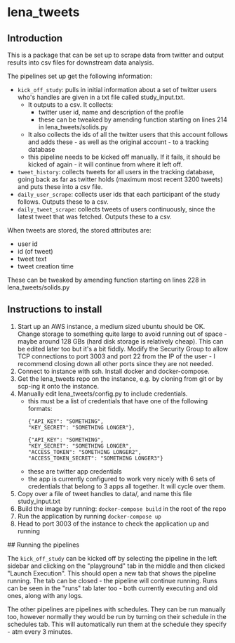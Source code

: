 # lena_tweets

## Introduction

This is a package that can be set up to scrape data from twitter and output results into csv files for downstream data analysis.

The pipelines set up get the following information:
* `kick_off_study`: pulls in initial information about a set of twitter users who's handles are given in a txt file called study_input.txt.
    * It outputs to a csv. It collects:
        * twitter user id, name and description of the profile
        * these can be tweaked by amending function starting on lines 214 in lena_tweets/solids.py 
    * It also collects the ids of all the twitter users that this account follows and adds these - as well as the original account - to a tracking database
    * this pipeline needs to be kicked off manually. If it fails, it should be kicked of again - it will continue from where it left off.
* `tweet_history`: collects tweets for all users in the tracking database, going back as far as twitter holds (maximum most recent 3200 tweets) and puts these into a csv file.
*  `daily_user_scrape`: collects user ids that each participant of the study follows. Outputs these to a csv.
* `daily_tweet_scrape`: collects tweets of users continuously, since the latest tweet that was fetched. Outputs these to a csv.

When tweets are stored, the stored attributes are:
* user id
* id (of tweet)
* tweet text
* tweet creation time

These can be tweaked by amending function starting on lines 228 in lena_tweets/solids.py

## Instructions to install
1. Start up an AWS instance, a medium sized ubuntu should be OK. Change storage to something quite large to avoid running out of space - maybe around 128 GBs (hard disk storage is relatively cheap). This can be edited later too but it's a bit fiddly. Modify the Security Group to allow TCP connections to port 3003 and port 22 from the IP of the user - I recommend closing down all other ports since they are not needed.
1. Connect to instance with ssh. Install docker and docker-compose.
1. Get the lena_tweets repo on the instance, e.g. by cloning from git or by scp-ing it onto the instance.
1. Manually edit lena_tweets/config.py to include credentials.
    * this must be a list of credentials that have one of the following formats:
        ```
        {"API_KEY": "SOMETHING",
        "KEY_SECRET": "SOMETHING LONGER"},
        ```
        ```
        {"API_KEY": "SOMETHING",
        "KEY_SECRET": "SOMETHING LONGER",
        "ACCESS_TOKEN": "SOMETHING LONGER2",
        "ACCESS_TOKEN_SECRET": "SOMETHING LONGER3"}
        ```
    * these are twitter app credentials
    * the app is currently configured to work very nicely with 6 sets of credentials that belong to 3 apps all together. It will cycle over them.
1. Copy over a file of tweet handles to data/, and name this file study_input.txt
1. Build the image by running: `docker-compose build` in the root of the repo
1. Run the application by running `docker-compose up`
1. Head to port 3003 of the instance to check the application up and running


## Running the pipelines

The `kick_off_study` can be kicked off by selecting the pipeline in the left sidebar and clicking on the "playground" tab in the middle and then clicked "Launch Execution". This should open a new tab that shows the pipeline running. The tab can be closed - the pipeline will continue running. Runs can be seen in the "runs" tab later too - both currently executing and old ones, along with any logs.

The other pipelines are pipelines with schedules. They can be run manually too, however normally they would be run by turning on their schedule in the schedules tab. This will automatically run them at the schedule they specify - atm every 3 minutes.